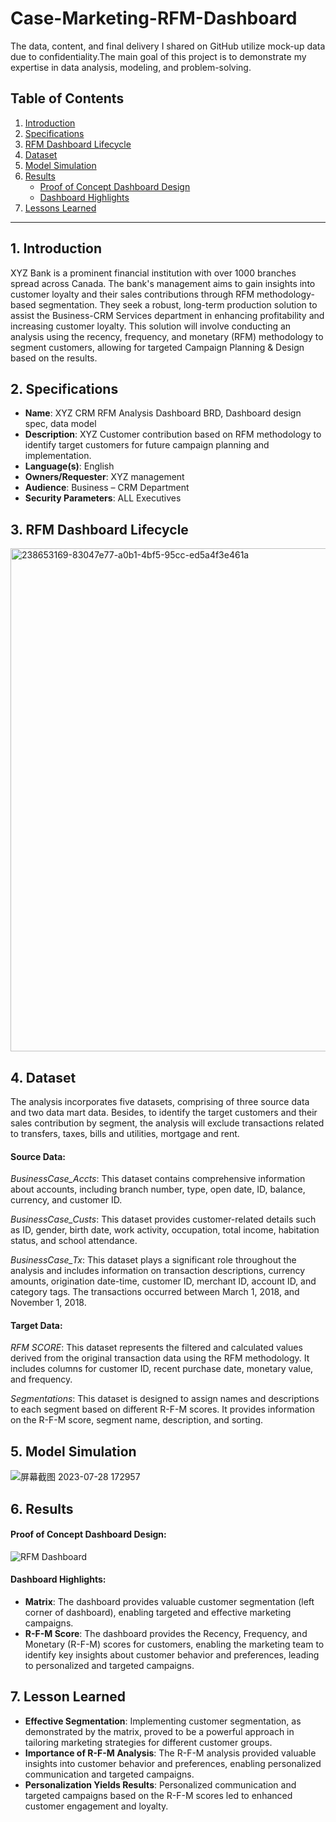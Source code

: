 # Case-Marketing-RFM-Dashboard
The data, content, and final delivery I shared on GitHub utilize mock-up data due to confidentiality.The main goal of this project is to demonstrate my expertise in data analysis, modeling, and problem-solving.

## Table of Contents

1. [Introduction](#introduction)
2. [Specifications](#specifications)
3. [RFM Dashboard Lifecycle](#rfm-dashboard-lifecycle)
4. [Dataset](#dataset)
5. [Model Simulation](#model-simulation)
6. [Results](#results)
    - [Proof of Concept Dashboard Design](#proof-of-concept-dashboard-design)
    - [Dashboard Highlights](#dashboard-highlights)
7. [Lessons Learned](#lessons-learned)

---

## 1. Introduction <a name="introduction"></a>

XYZ Bank is a prominent financial institution with over 1000 branches spread across Canada. The bank's management aims to gain insights into customer loyalty and their sales contributions through RFM methodology-based segmentation. They seek a robust, long-term production solution to assist the Business-CRM Services department in enhancing profitability and increasing customer loyalty. This solution will involve conducting an analysis using the recency, frequency, and monetary (RFM) methodology to segment customers, allowing for targeted Campaign Planning & Design based on the results.

## 2. Specifications <a name="specifications"></a>

- **Name**: XYZ CRM RFM Analysis Dashboard BRD, Dashboard design spec, data model
- **Description**: XYZ Customer contribution based on RFM methodology to identify target customers for future campaign planning and implementation.
- **Language(s)**: English
- **Owners/Requester**: XYZ management
- **Audience**: Business – CRM Department
- **Security Parameters**: ALL Executives

## 3. RFM Dashboard Lifecycle <a name="rfm-dashboard-lifecycle"></a>
<img width="805" alt="238653169-83047e77-a0b1-4bf5-95cc-ed5a4f3e461a" src="https://github.com/connieyeee/Case-Marketing-CRM-RFM-Dashboard/assets/134975561/c06df641-03a7-41e6-8471-b52d7b76cd15">

## 4. Dataset <a name="dataset"></a>
The analysis incorporates five datasets, comprising of three source data and two data mart data. Besides, to identify the target customers and their sales contribution by segment, the analysis will exclude transactions related to transfers, taxes, bills and utilities, mortgage and rent.

#### Source Data:
*BusinessCase_Accts*: This dataset contains comprehensive information about accounts, including branch number, type, open date, ID, balance, currency, and customer ID.

*BusinessCase_Custs*: This dataset provides customer-related details such as ID, gender, birth date, work activity, occupation, total income, habitation status, and school attendance.

*BusinessCase_Tx*: This dataset plays a significant role throughout the analysis and includes information on transaction descriptions, currency amounts, origination date-time, customer ID, merchant ID, account ID, and category tags. The transactions occurred between March 1, 2018, and November 1, 2018.

#### Target Data:
*RFM SCORE*: This dataset represents the filtered and calculated values derived from the original transaction data using the RFM methodology. It includes columns for customer ID, recent purchase date, monetary value, and frequency.

*Segmentations*: This dataset is designed to assign names and descriptions to each segment based on different R-F-M scores. It provides information on the R-F-M score, segment name, description, and sorting.

## 5. Model Simulation <a name="model-simulation"></a>
![屏幕截图 2023-07-28 172957](https://github.com/connieyeee/Case-Marketing-CRM-RFM-Dashboard/assets/134975561/bcf1ad69-c554-4de2-9871-8229a12a2ac0)

## 6. Results <a name="results"></a>
#### Proof of Concept Dashboard Design:<a name="proof-of-concept-dashboard-design"></a>
![RFM Dashboard](https://github.com/connieyeee/Case-Marketing-CRM-RFM-Dashboard/assets/134975561/d84b9377-c86c-46cc-9ea7-5bcc1fb17172)

#### Dashboard Highlights:<a name="dashboard-highlights"></a>
- **Matrix**: The dashboard provides valuable customer segmentation (left corner of dashboard), enabling targeted and effective marketing campaigns.
- **R-F-M Score**: The dashboard provides the Recency, Frequency, and Monetary (R-F-M) scores for customers, enabling the marketing team to identify key insights about customer behavior and preferences, leading to personalized and targeted campaigns.

## 7. Lesson Learned <a name="lessons-learned"></a>
- **Effective Segmentation**: Implementing customer segmentation, as demonstrated by the matrix, proved to be a powerful approach in tailoring marketing strategies for different customer groups.
- **Importance of R-F-M Analysis**: The R-F-M analysis provided valuable insights into customer behavior and preferences, enabling personalized communication and targeted campaigns.
- **Personalization Yields Results**: Personalized communication and targeted campaigns based on the R-F-M scores led to enhanced customer engagement and loyalty.



